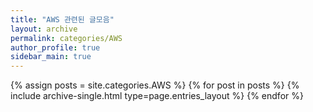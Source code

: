 ```yaml
---
title: "AWS 관련된 글모음"
layout: archive
permalink: categories/AWS
author_profile: true
sidebar_main: true
---
```

{% assign posts = site.categories.AWS %}
{% for post in posts %} 
    {% include archive-single.html type=page.entries_layout %} 
{% endfor %}